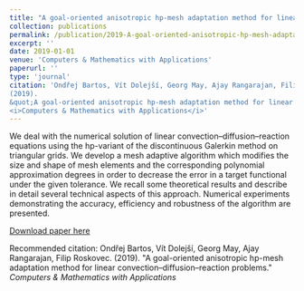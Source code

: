 ```yaml
---
title: "A goal-oriented anisotropic hp-mesh adaptation method for linear convection–diffusion–reaction problems"
collection: publications
permalink: /publication/2019-A-goal-oriented-anisotropic-hp-mesh-adaptation-method-for-linear-convection–diffusion–reaction-problems
excerpt: ''
date: 2019-01-01
venue: 'Computers & Mathematics with Applications'
paperurl: ''
type: 'journal'
citation: 'Ondřej Bartos, Vít Dolejší, Georg May, Ajay Rangarajan, Filip Roskovec.
(2019).
&quot;A goal-oriented anisotropic hp-mesh adaptation method for linear convection–diffusion–reaction problems.&quot;
<i>Computers & Mathematics with Applications</i>'
---
```

We deal with the numerical solution of linear convection–diffusion–reaction equations using the hp-variant of the discontinuous Galerkin method on triangular grids. We develop a mesh adaptive algorithm which modifies the size and shape of mesh elements and the corresponding polynomial approximation degrees in order to decrease the error in a target functional under the given tolerance. We recall some theoretical results and describe in detail several technical aspects of this approach. Numerical experiments demonstrating the accuracy, efficiency and robustness of the algorithm are presented.

[Download paper here](https://www.sciencedirect.com/science/article/pii/S0898122119301774)

Recommended citation: Ondřej Bartos, Vít Dolejší, Georg May, Ajay Rangarajan, Filip Roskovec.
(2019).
&quot;A goal-oriented anisotropic hp-mesh adaptation method for linear convection–diffusion–reaction problems.&quot;
<i>Computers & Mathematics with Applications</i>
